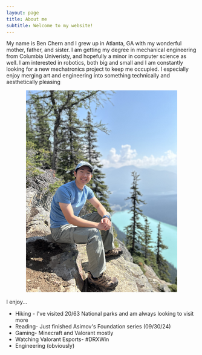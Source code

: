 ```yaml
---
layout: page
title: About me
subtitle: Welcome to my website!
---
```




My name is Ben Chern and I grew up in Atlanta, GA with my wonderful mother, father, and sister. I am getting my degree in mechanical engineering from Columbia Univeristy, and hopefully a minor in computer science as well. I am interested in robotics, both big and small and I am constantly looking for a new mechatronics project to keep me occupied. I especially enjoy merging art and engineering into something technically and aesthetically pleasing

<div style="text-align: center;">
    <img src="/assets/img/SittingOutside.jpeg" alt="baby photo" width="400"/>
</div>

I enjoy...
- Hiking - I've visited 20/63 National parks and am always looking to visit more
- Reading- Just finished Asimov's Foundation series (09/30/24)
- Gaming- Minecraft and Valorant mostly
- Watching Valorant Esports- #DRXWin
- Engineering (obviously)
